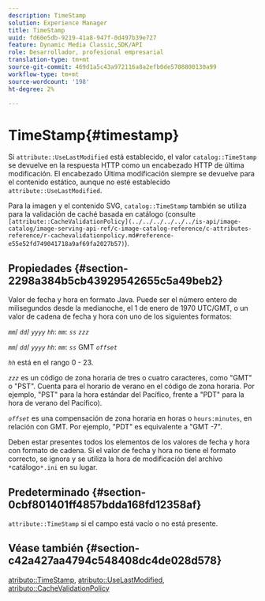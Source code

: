 ```yaml
---
description: TimeStamp
solution: Experience Manager
title: TimeStamp
uuid: fd60e5db-9219-41a8-947f-0d497b39e727
feature: Dynamic Media Classic,SDK/API
role: Desarrollador, profesional empresarial
translation-type: tm+mt
source-git-commit: 469d1a5c43a972116a8a2efb0de5708800130a99
workflow-type: tm+mt
source-wordcount: '198'
ht-degree: 2%

---
```



# TimeStamp{#timestamp}

Si `attribute::UseLastModified` está establecido, el valor `catalog::TimeStamp` se devuelve en la respuesta HTTP como un encabezado HTTP de última modificación. El encabezado Última modificación siempre se devuelve para el contenido estático, aunque no esté establecido `attribute::UseLastModified`.

Para la imagen y el contenido SVG, `catalog::TimeStamp` también se utiliza para la validación de caché basada en catálogo (consulte ` [attribute::CacheValidationPolicy](../../../../../../is-api/image-catalog/image-serving-api-ref/c-image-catalog-reference/c-attributes-reference/r-cachevalidationpolicy.md#reference-e55e52fd749041718a9af69fa2027b57)`).

## Propiedades {#section-2298a384b5cb43929542655c5a49beb2}

Valor de fecha y hora en formato Java. Puede ser el número entero de milisegundos desde la medianoche, el 1 de enero de 1970 UTC/GMT, o un valor de cadena de fecha y hora con uno de los siguientes formatos:

*`mm`*/  *`dd`*/  *`yyyy`* *`hh`*:  *`mm`*:  *`ss`* *`zzz`*

*`mm`*/  *`dd`*/  *`yyyy`* *`hh`*:  *`mm`*:  *`ss`* GMT  *`offset`*

*`hh`* está en el rango 0 - 23.

*`zzz`* es un código de zona horaria de tres o cuatro caracteres, como &quot;GMT&quot; o &quot;PST&quot;. Cuenta para el horario de verano en el código de zona horaria. Por ejemplo, &quot;PST&quot; para la hora estándar del Pacífico, frente a &quot;PDT&quot; para la hora de verano del Pacífico).

*`offset`* es una compensación de zona horaria en horas o  `hours:minutes`, en relación con GMT. Por ejemplo, &quot;PDT&quot; es equivalente a &quot;GMT -7&quot;.

Deben estar presentes todos los elementos de los valores de fecha y hora con formato de cadena. Si el valor de fecha y hora no tiene el formato correcto, se ignora y se utiliza la hora de modificación del archivo `*`catálogo`*.ini` en su lugar.

## Predeterminado {#section-0cbf801401ff4857bdda168fd12358af}

`attribute::TimeStamp` si el campo está vacío o no está presente.

## Véase también {#section-c42a427aa4794c548408dc4de028d578}

[atributo::TimeStamp](../../../../../../is-api/image-catalog/image-serving-api-ref/c-image-catalog-reference/c-attributes-reference/r-timestamp.md#reference-4213c599a64942ee8cb9d80696b08296),  [atributo::UseLastModified](../../../../../../is-api/image-catalog/image-serving-api-ref/c-image-catalog-reference/c-attributes-reference/r-uselastmodified.md#reference-73ecc421e6864a38aec5a4775f06b8e8),  [atributo::CacheValidationPolicy](../../../../../../is-api/image-catalog/image-serving-api-ref/c-image-catalog-reference/c-attributes-reference/r-cachevalidationpolicy.md#reference-e55e52fd749041718a9af69fa2027b57)

